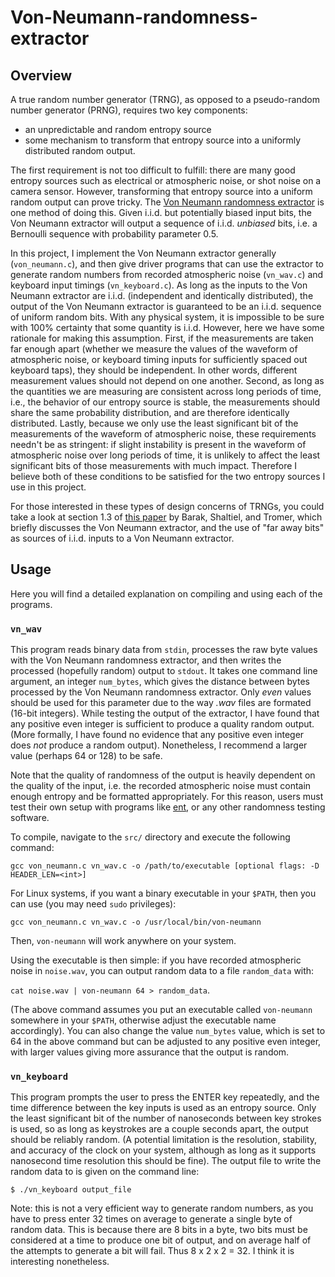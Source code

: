 # Von-Neumann-randomness-extractor

## Overview
A true random number generator (TRNG), as opposed to a pseudo-random number generator (PRNG), requires two key components:

- an unpredictable and random entropy source
- some mechanism to transform that entropy source into a uniformly distributed random output. 

The first requirement is not too difficult to fulfill: there are many good entropy sources such as electrical or atmospheric noise, or shot noise on a camera sensor. However, transforming that entropy source into a uniform random output can prove tricky. The [Von Neumann randomness extractor](https://en.wikipedia.org/wiki/Randomness_extractor#Von_Neumann_extractor) is one method of doing this. Given i.i.d. but potentially biased input bits, the Von Neumann extractor will output a sequence of i.i.d. *unbiased* bits, i.e. a Bernoulli sequence with probability parameter 0.5.

In this project, I implement the Von Neumann extractor generally (`von_neumann.c`), and then give driver programs that can use the extractor to generate random numbers from recorded atmospheric noise (`vn_wav.c`) and keyboard input timings (`vn_keyboard.c`). As long as the inputs to the Von Neumann extractor are i.i.d. (independent and identically distributed), the output of the Von Neumann extractor is guaranteed to be an i.i.d. sequence of uniform random bits. With any physical system, it is impossible to be sure with 100% certainty that some quantity is i.i.d. However, here we have some rationale for making this assumption. First, if the measurements are taken far enough apart (whether we measure the values of the waveform of atmospheric noise, or keyboard timing inputs for sufficiently spaced out keyboard taps), they should be independent. In other words, different measurement values should not depend on one another. Second, as long as the quantities we are measuring are consistent across long periods of time, i.e., the behavior of our entropy source is stable, the measurements should share the same probability distribution, and are therefore identically distributed. Lastly, because we only use the least significant bit of the measurements of the waveform of atmospheric noise, these requirements needn't be as stringent: if slight instability is present in the waveform of atmospheric noise over long periods of time, it is unlikely to affect the least significant bits of those measurements with much impact. Therefore I believe both of these conditions to be satisfied for the two entropy sources I use in this project. 

For those interested in these types of design concerns of TRNGs, you could take a look at section 1.3 of [this paper](https://www.boazbarak.org/Papers/trng.pdf) by Barak, Shaltiel, and Tromer, which briefly discusses the Von Neumann extractor, and the use of "far away bits" as sources of i.i.d. inputs to a Von Neumann extractor.

## Usage
Here you will find a detailed explanation on compiling and using each of the programs.

### `vn_wav`
This program reads binary data from `stdin`, processes the raw byte values with the Von Neumann randomness extractor, and then writes the processed (hopefully random) output to `stdout`. It takes one command line argument, an integer `num_bytes`, which gives the distance between bytes processed by the Von Neumann randomness extractor. Only *even* values should be used for this parameter due to the way *.wav* files are formated (16-bit integers). While testing the output of the extractor, I have found that any positive even integer is sufficient to produce a quality random output. (More formally, I have found no evidence that any positive even integer does *not* produce a random output). Nonetheless, I recommend a larger value (perhaps 64 or 128) to be safe.

Note that the quality of randomness of the output is heavily dependent on the quality of the input, i.e. the recorded atmospheric noise must contain enough entropy and be formatted appropriately. For this reason, users must test their own setup with programs like [ent](https://www.fourmilab.ch/random/), or any other randomness testing software.

To compile, navigate to the `src/` directory and execute the following command:

`gcc von_neumann.c vn_wav.c -o /path/to/executable [optional flags: -D HEADER_LEN=<int>]`

For Linux systems, if you want a binary executable in your `$PATH`, then you can use (you may need `sudo` privileges):

`gcc von_neumann.c vn_wav.c -o /usr/local/bin/von-neumann`

Then, `von-neumann` will work anywhere on your system.

Using the executable is then simple: if you have recorded atmospheric noise in `noise.wav`, you can output random data to a file `random_data` with:

`cat noise.wav | von-neumann 64 > random_data`.

(The above command assumes you put an executable called `von-neumann` somewhere in your `$PATH`, otherwise adjust the executable name accordingly). You can also change the value `num_bytes` value, which is set to 64 in the above command but can be adjusted to any positive even integer, with larger values giving more assurance that the output is random.
 
### `vn_keyboard`
This program prompts the user to press the ENTER key repeatedly, and the time difference between the key inputs is used as an entropy source. Only the least significant bit of the number of nanoseconds between key strokes is used, so as long as keystrokes are a couple seconds apart, the output should be reliably random. (A potential limitation is the resolution, stability, and accuracy of the clock on your system, although as long as it supports nanosecond time resolution this should be fine). The output file to write the random data to is given on the command line:

`$ ./vn_keyboard output_file`

Note: this is not a very efficient way to generate random numbers, as you have to press enter 32 times on average to generate a single byte of random data. This is because there are 8 bits in a byte, two bits must be considered at a time to produce one bit of output, and on average half of the attempts to generate a bit will fail. Thus 8 x 2 x 2 = 32. I think it is interesting nonetheless.
